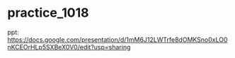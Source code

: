 # practice_1018

ppt: https://docs.google.com/presentation/d/1mM6J12LWTrfe8dOMKSno0xLO0nKCEOrHLp5SXBeX0V0/edit?usp=sharing
